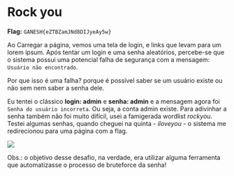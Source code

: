 # Rock you

**Flag:** `GANESH{eZTBZamJNd8DIJyeAy5w}`

Ao Carregar a página, vemos uma tela de login, e links que levam para um lorem ipsum. Após tentar um login e uma senha aleatórios, percebe-se que o sistema possui uma potencial falha de segurança com a mensagem: `Usuário não encontrado`. 

Por que isso é uma falha? porque é possível saber se um usuário existe ou não sem nem saber a senha dele. 

Eu tentei o clássico **login: admin** e **senha: admin** e a mensagem agora foi `Senha do usuário incorreta`. Ou seja, a conta admin existe. Para adivinhar a senha também não foi muito difícil, usei a famigerada wordlist _rockyou_. Testei algumas senhas, quando cheguei na quinta - _iloveyou_ - o sistema me redirecionou para uma página com a flag. 

![](https://i.imgur.com/eZKQKfU.png)

Obs.: o objetivo desse desafio, na verdade, era utilizar alguma ferramenta que automatizasse o processo de bruteforce da senha!